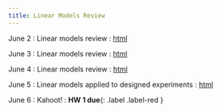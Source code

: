 ```yaml
---
title: Linear Models Review
---
```


June 2
: Linear models review
  : [html](#)

June 3
: Linear models review
  : [html](#)

June 4
: Linear models review
  : [html](#)

June 5
: Linear models applied to designed experiments 
  : [html](#)

June 6
: Kahoot!
  : **HW 1 due**{: .label .label-red }

